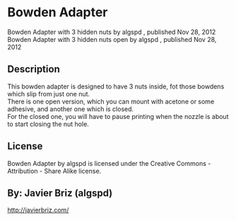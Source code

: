 Bowden Adapter
===============

Bowden Adapter with 3 hidden nuts  by algspd , published Nov 28, 2012
Bowden Adapter with 3 hidden nuts open  by algspd , published Nov 28, 2012

Description
--------
This bowden adapter is designed to have 3 nuts inside, fot those bowdens which slip from just one nut.<br />
There is one open version, which you can mount with acetone or some adhesive, and another one which is closed.<br />
For the closed one, you will have to pause printing when the nozzle is about to start closing the nut hole.<br />

License
--------
Bowden Adapter by algspd is licensed under the Creative Commons - Attribution - Share Alike license.  



By: Javier Briz (algspd)
--------
<http://javierbriz.com/>